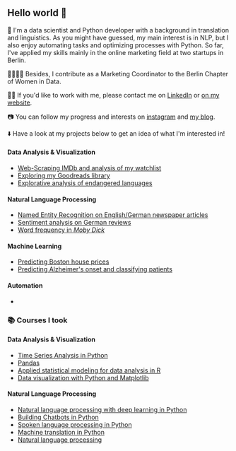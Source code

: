 ## Hello world 👋

🤖 I'm a data scientist and Python developer with a background in translation and linguistics. As you might have guessed, my main interest is in NLP, but I also enjoy automating tasks and optimizing processes with Python. So far, I've applied my skills mainly in the online marketing field at two startups in Berlin.

👩‍👩‍👧‍👧 Besides, I contribute as a Marketing Coordinator to the Berlin Chapter of Women in Data.

👩‍💻 If you'd like to work with me, please contact me on [LinkedIn](https://www.linkedin.com/in/lorena-ciutacu/) or [on my website](https://lorenaciutacu.com/contact/).

📷 You can follow my progress and interests on [instagram](https://www.instagram.com/datalingo/) and [my blog](https://lorenaciutacu.com/category/blog/).

⬇️ Have a look at my projects below to get an idea of what I'm interested in!

#### Data Analysis & Visualization
  * [Web-Scraping IMDb and analysis of my watchlist](https://github.com/lorenanda/imdb)
  * [Exploring my Goodreads library](https://github.com/lorenanda/goodreads)
  * [Explorative analysis of endangered languages](https://github.com/lorenanda/world-languages)
#### Natural Language Processing
  * [Named Entity Recognition on English/German newspaper articles](https://github.com/lorenanda/text-analysis)
  * [Sentiment analysis on German reviews](https://github.com/lorenanda/Sentimentanalyse-HU-SS20)
  * [Word frequency in *Moby Dick*](https://github.com/lorenanda/datacamp-projects/tree/master/Word%20Frequency%20in%20Moby%20Dick)
#### Machine Learning
  * [Predicting Boston house prices](https://github.com/lorenanda/boston-house-prices)
  * [Predicting Alzheimer's onset and classifying patients](https://github.com/lorenanda/alzheimers)
#### Automation
  * [](https://github.com/lorenanda/python-projects)

### 📚 Courses I took
#### Data Analysis & Visualization
  * [Time Series Analysis in Python](https://www.datacamp.com/statement-of-accomplishment/course/4f8b8f60c2282b82537915db89e7bce08dede023)
  * [Pandas](https://www.kaggle.com/learn/certification/anerol/pandas)
  * [Applied statistical modeling for data analysis in R](https://www.udemy.com/certificate/UC-MDY6IEAU/) 
  * [Data visualization with Python and Matplotlib](https://www.udemy.com/certificate/UC-7UCDPCBX/)
#### Natural Language Processing
  * [Natural language processing with deep learning in Python](https://www.udemy.com/certificate/UC-f9b128ca-8ff0-40d8-9e96-080105a5c2f7/) 
  * [Building Chatbots in Python](https://www.datacamp.com/statement-of-accomplishment/course/fec574258c8d57c5e902e4fa010c545fae715d69)
  * [Spoken language processing in Python](https://www.datacamp.com/statement-of-accomplishment/course/f0044373c7359dc26b2bf263bc8d8935cfea669f)
  * [Machine translation in Python](https://www.datacamp.com/statement-of-accomplishment/course/587fc72502ebe733f105122334418427f71eab02)
  * [Natural language processing](https://www.kaggle.com/learn/certification/anerol/natural-language-processing)
